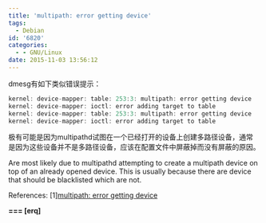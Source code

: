 ```yaml
---
title: 'multipath: error getting device'
tags:
  - Debian
id: '6820'
categories:
  - - GNU/Linux
date: 2015-11-03 13:56:12
---
```



<!-- more -->
dmesg有如下类似错误提示：
```js
kernel: device-mapper: table: 253:3: multipath: error getting device
kernel: device-mapper: ioctl: error adding target to table
kernel: device-mapper: table: 253:3: multipath: error getting device
kernel: device-mapper: ioctl: error adding target to table
```

极有可能是因为multipathd试图在一个已经打开的设备上创建多路径设备，通常是因为这些设备并不是多路径设备，应该在配置文件中屏蔽掉而没有屏蔽的原因。

Are most likely due to multipathd attempting to create a multipath device on top of an already opened device. This is usually because there are device that should be blacklisted which are not.

References:
\[1\][multipath: error getting device](https://bugzilla.redhat.com/show_bug.cgi?id=675366)

**\===
\[erq\]**